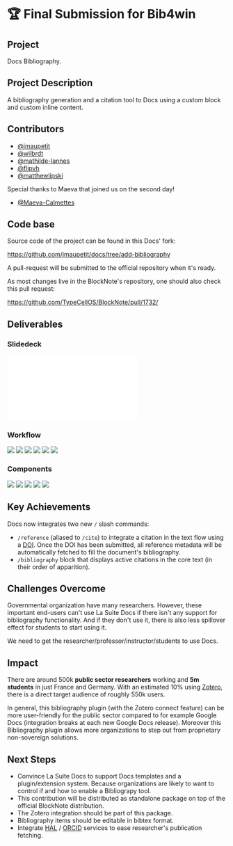 # 🏆 Final Submission for Bib4win

## Project

Docs Bibliography.

## Project Description

A bibliography generation and a citation tool to Docs using a custom block
and custom inline content.

## Contributors

- [@jmaupetit](https://github.com/jmaupetit)
- [@wilbrdt](https://github.com/wilbrdt)
- [@mathilde-lannes](https://github.com/mathilde-lannes)
- [@flipvh](https://github.com/flipvh)
- [@matthewlipski](https://github.com/matthewlipski)

Special thanks to Maeva that joined us on the second day!

- [@Maeva-Calmettes](https://github.com/Maeva-Calmettes)

## Code base

Source code of the project can be found in this Docs' fork:

https://github.com/jmaupetit/docs/tree/add-bibliography

A pull-request will be submitted to the official repository when it's ready.

As most changes live in the BlockNote's repository, one should also check this
pull request:

https://github.com/TypeCellOS/BlockNote/pull/1732/

## Deliverables

### Slidedeck 
![](./assets/slidedeck.pdf)

### Workflow

![](./assets/add_reference_0.png)
![](./assets/add_reference_1.png)
![](./assets/add_reference_2.png)
![](./assets/add_reference_3.png)
![](./assets/add_reference_4.png)
![](./assets/add_reference_5.png)

### Components

![](./assets/drop_down.png)
![](./assets/reference_menu_doi.png)
![](./assets/reference_menu_doi_filled.png.png)
![](./assets/reference_menu_zotero.png)
![](./assets/temporary_reference_block.png)

## Key Achievements

Docs now integrates two new `/` slash commands:

- `/reference` (aliased to `/cite`) to integrate a citation in the text flow
  using a [DOI](https://fr.wikipedia.org/wiki/Digital_Object_Identifier). Once
  the DOI has been submitted, all reference metadata will be automatically
  fetched to fill the document's bibliography.
- `/bibliography` block that displays active citations in the core text (in
  their order of apparition).

## Challenges Overcome

Governmental organization have many researchers. However, these important
end-users can't use La Suite Docs if there isn't any support for bibliography
functionality. And if they don't use it, there is also less spillover effect
for students to start using it.

We need to get the researcher/professor/instructor/students to use Docs.

## Impact

There are around 500k **public sector researchers** working and **5m students**
in just France and Germany. With an estimated 10% using
[Zotero](https://www.zotero.org), there is a direct target audience of roughly
550k users.

In general, this bibliography plugin (with the Zotero connect feature) can be
more user-friendly for the public sector compared to for example Google Docs
(integration breaks at each new Google Docs release). Moreover this
Bibliography plugin allows more organizations to step out from proprietary
non-sovereign solutions.

## Next Steps

- Convince La Suite Docs to support Docs templates and a plugin/extension
  system. Because organizations are likely to want to control if and how to
  enable a Bibliograpy tool.
- This contribution will be distributed as standalone package on top of the
  official BlockNote distribution.
- The Zotero integration should be part of this package.
- Bibliography items should be editable in bibtex format.
- Integrate [HAL](https://hal.science) / [ORCID](https://orcid.org) services to
  ease researcher's publication fetching.
